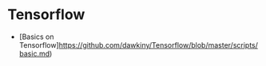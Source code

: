 # Tensorflow

* [Basics on Tensorflow]https://github.com/dawkiny/Tensorflow/blob/master/scripts/basic.md)
